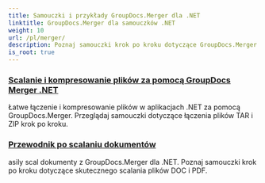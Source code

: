 ```yaml
---
title: Samouczki i przykłady GroupDocs.Merger dla .NET
linktitle: GroupDocs.Merger dla samouczków .NET
weight: 10
url: /pl/merger/
description: Poznaj samouczki krok po kroku dotyczące GroupDocs.Merger dla .NET, aby bez wysiłku scalać, dzielić, zmieniać układ i zarządzać dokumentami. Opanuj manipulację dokumentami dzięki szczegółowym przykładom i eksperckim wskazówkom.
is_root: true
---
```

### [Scalanie i kompresowanie plików za pomocą GroupDocs Merger .NET](./merge-and-compress-files/)
Łatwe łączenie i kompresowanie plików w aplikacjach .NET za pomocą GroupDocs.Merger. Przeglądaj samouczki dotyczące łączenia plików TAR i ZIP krok po kroku.
### [Przewodnik po scalaniu dokumentów](./guide-to-document-merging/)
asily scal dokumenty z GroupDocs.Merger dla .NET. Poznaj samouczki krok po kroku dotyczące skutecznego scalania plików DOC i PDF.